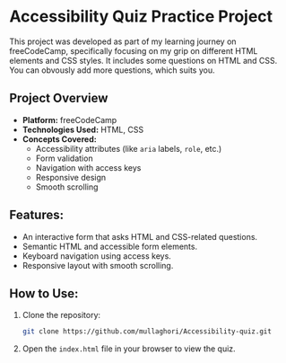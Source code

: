 # Accessibility Quiz Practice Project

This project was developed as part of my learning journey on freeCodeCamp, specifically focusing on my grip on different HTML elements and CSS styles. It includes some questions on HTML and CSS. You can obvously add more questions, which suits you.

## Project Overview
- **Platform:** freeCodeCamp
- **Technologies Used:** HTML, CSS
- **Concepts Covered:**
  - Accessibility attributes (like `aria` labels, `role`, etc.)
  - Form validation
  - Navigation with access keys
  - Responsive design
  - Smooth scrolling

## Features:
- An interactive form that asks HTML and CSS-related questions.
- Semantic HTML and accessible form elements.
- Keyboard navigation using access keys.
- Responsive layout with smooth scrolling.

## How to Use:
1. Clone the repository:
   ```bash
   git clone https://github.com/mullaghori/Accessibility-quiz.git
   ```

2. Open the ```index.html``` file in your browser to view the quiz.
